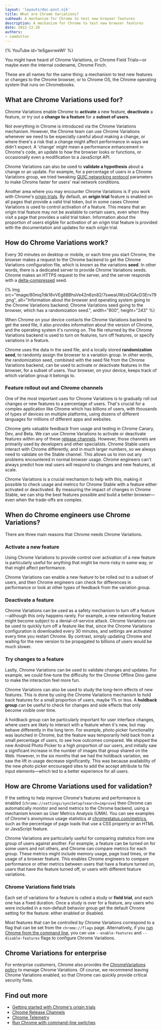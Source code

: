 ```yaml
---
layout: 'layouts/doc-post.njk'
title: What are Chrome Variations?
subhead: A mechanism for Chrome to test new browser features
description: A mechanism for Chrome to test new browser features
date: 2022-12-20
authors:
- samdutton
---
```


{% YouTube
id='teSgavrweWI' 
%}

You might have heard of Chrome Variations, or Chrome Field Trials—or maybe even the internal
codename, Chrome Finch.

These are all names for the same thing: a mechanism to test new features or changes to the Chrome
browser, or to Chrome OS, the Chrome operating system that runs on Chromebooks.

## What are Chrome Variations used for?

Chrome Variations enable Chrome to **activate** a new feature, **deactivate** a feature, or try out
a **change to a feature** for a **subset of users**. 

Not everything in Chrome is introduced via the Chrome Variations mechanism. However, the Chrome team
can use Chrome Variations whenever we need to be especially careful about making a change, or where
there's a risk that a change might affect performance in ways we didn't expect. A 'change' might
mean a performance enhancement in Chrome's code, an update to how the browser looks or functions, or
occasionally even a modification to a JavaScript API. 

Chrome Variations can also be used to **validate a hypothesis** about a change or an update. For example, for a percentage of users in a Chrome Variations group, we tried tweaking [QUIC
networking protocol](https://blog.cloudflare.com/the-road-to-quic/) parameters to make Chrome faster
for users' real network conditions.

Another area where you may encounter Chrome Variations is if you work with Chrome's [origin
trials](/docs/web-platform/origin-trials/). By default, an **origin trial** feature is enabled on
all pages that provide a valid trial token, but in some cases Chrome Variations is used to control
activation of a feature. This means that an origin trial feature may not be available to certain
users, even when they visit a page that provides a valid trial token. Information about the
proportion of users eligible for activation of an origin trial feature is provided with the
documentation and updates for each origin trial.

## How do Chrome Variations work?

Every 30 minutes on desktop or mobile, or each time you start Chrome, the browser makes a request to
the Chrome backend to get the Chrome Variations configuration file, which is known as the variations
**seed**. In other words, there is a dedicated server to provide Chrome Variations seeds. Chrome
makes an HTTPS request to the server, and the server responds with a
[delta-compressed](https://en.wikipedia.org/wiki/Delta_encoding) seed.

{% Img src="image/80mq7dk16vVEg8BBhsVe42n6zn82/7sweaUWzxDGAcD3Erv79.png", alt="Information about the
browser and operating system going to the Chrome Variations backend; Chrome Variations seed going to
the browser, which has a randomization seed.", width="800", height="243" %}

When Chrome on your device contacts the Chrome Variations backend to get the seed file, it also
provides information about the version of Chrome, and the operating system it's running on. The file
returned by the Chrome Variations backend is used to turn on features, turn off features, or specify
variations in a feature. 

Chrome uses the data in the seed file, and a locally stored **randomization seed**, to randomly
assign the browser to a variation group. In other words, the randomization seed, combined with the
seed file from the Chrome Variations backend, can be used to activate or deactivate features in the
browser, for a subset of users. Your browser, on your device, keeps track of which variation group
it belongs to.   

### Feature rollout out and Chrome channels

One of the most important uses for Chrome Variations is to gradually roll out changes or new
features to a percentage of users. That's crucial for a complex application like Chrome which has
billions of users, with thousands of types of devices on multiple platforms, using dozens of
different languages for millions of different apps and websites.

Chrome gets valuable feedback from usage and testing in Chrome Canary, Dev, and Beta. We can use
Chrome Variations to activate or deactivate features within any of these [release
channels](https://www.chromium.org/getting-involved/dev-channel/). However, those channels are
primarily used by developers and other specialists. Chrome Stable users interact with Chrome
differently, and in much larger numbers, so we always need to validate on the Stable channel. This
allows us to iron out any problems encountered in normal browser usage. Chrome engineers can't
always predict how real users will respond to changes and new features, at scale.  

Chrome Variations is a crucial mechanism to help with this, making it possible to check usage and
metrics for Chrome Stable with a feature either activated or deactivated. By measuring the impact of
changes in Chrome Stable, we can ship the best features possible and build a better browser—even
when the trade-offs are complex.

## When do Chrome engineers use Chrome Variations?

There are three main reasons that Chrome needs Chrome Variations.

### Activate a new feature 

Using Chrome Variations to provide control over activation of a new feature is particularly useful
for anything that might be more risky in some way, or that might affect performance.

Chrome Variations can enable a new feature to be rolled out to a subset of users, and then Chrome
engineers can check for differences in performance or look at other types of feedback from the
variation group. 

### Deactivate a feature

Chrome Variations can be used as a safety mechanism to turn off a feature—although this only happens
rarely. For example, a new networking feature might become subject to a denial-of-service attack.
Chrome Variations can be used to quickly turn off a feature like that, since the Chrome Variations
configuration is downloaded every 30 minutes, and settings are activated every time you restart
Chrome. By contrast, simply updating Chrome and waiting for the new version to be propagated to
billions of users would be much slower.

### Try changes to a feature

Lastly, Chrome Variations can be used to validate changes and updates. For example, we could fine-tune the difficulty for the Chrome Offline Dino game to make the interaction feel more fun.

Chrome Variations can also be used to study the long-term effects of new features. This is done by
using the Chrome Variations mechanism to hold back features for a small proportion of users, maybe
1% or less. A **holdback group** can be useful to check for changes and side effects that only
become visible over time.

A holdback group can be particularly important for user interface changes, where users are likely to
interact with a feature when it's new, but may behave differently in the long term. For example,
photo picker functionality was launched in Chrome, but the feature was temporarily held back from a
small percentage of users, to see how outcomes compared. We shipped the new Android Photo Picker to
a high proportion of our users, and initially saw a significant increase in the number of images
that group shared on the Web. However, in the six months that we had the holdback variation, we saw
the lift in usage decrease significantly. This was because availability of the new photo picker
encouraged sites to add the accept attribute to file input elements—which led to a better experience
for all users.

## How are Chrome Variations used for validation?

If the setting to help improve Chrome's features and performance is enabled
(`chrome://settings/syncSetup?search=improve`) then Chrome can automatically monitor and send
metrics to the Chrome backend, using a mechanism known as User Metrics Analysis (UMA).  You can see
examples of Chrome's anonymous usage statistics at
[chromestatus.com/metrics](https://chromestatus.com/metrics), such as the percentage of page loads
that use a CSS property or an HTML or JavaScript feature.

Chrome Variations are particularly useful for comparing statistics from one group of users against
another. For example, a feature can be turned on for some users and not others, and Chrome can
compare metrics for each group. These metrics might include memory usage, page load times, or the
usage of a browser feature. This enables Chrome engineers to compare performance or other metrics
between users that have a feature turned on, users that have the feature turned off, or users with
different feature variations. 

### Chrome Variations field trials

Each set of variations for a feature is called a study or **field trial**, and each one has a fixed
duration. Once a study is over for a feature, any users who were included in a non-default behavior
group get the default Chrome setting for the feature: either enabled or disabled. 

Most features that can be controlled by Chrome Variations correspond to a flag that can be set from
the `chrome://flags` page. Alternatively, if you
[run Chrome from the command line](https://www.chromium.org/developers/how-tos/run-chromium-with-flags/),
you can use `--enable-features` and `--disable-features` flags to configure Chrome Variations.

## Chrome Variations for enterprise

For enterprise customers, Chrome also provides the [ChromeVariations
policy](https://support.google.com/chrome/a/answer/9805991?hl=en) to manage Chrome Variations. Of
course, we recommend leaving Chrome Variations enabled, so that Chrome can quickly provide critical
security fixes.

## Find out more

-  [Getting started with Chrome's origin trials](/docs/web-platform/origin-trials/)
-  [Chrome Release Channels](https://www.chromium.org/getting-involved/dev-channel/)
-  [Chrome Telemetry](https://chromium.googlesource.com/catapult/+/HEAD/telemetry/README.md)
-  [Run Chrome with command-line switches](https://www.chromium.org/developers/how-tos/run-chromium-with-flags/)